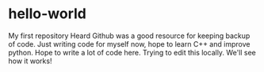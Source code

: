 # hello-world
My first repository
Heard Github was a good resource for keeping backup of code.
Just writing code for myself now, hope to learn C++ and improve python.
Hope to write a lot of code here.
Trying to edit this locally.  We'll see how it works!
